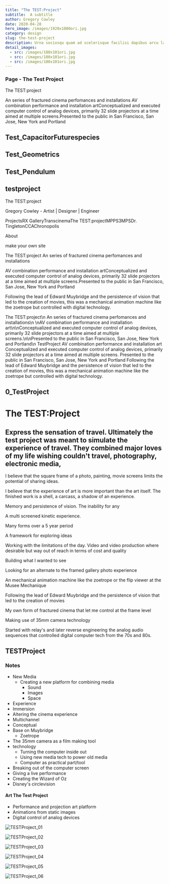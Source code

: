 ```yaml
---
title: "The TEST:Project"
subtitle:  A subtitle
author: Gregory Cowley
date: 2020-04-28
hero_image: /images/1920x1080ori.jpg
category: design
slug: the-test-project
description: Urna sociosqu quam ad scelerisque facilisi dapibus arcu lacinia, nullam torquent lectus semper sem lacus rhoncus integer, cubilia consequat nibh dignissim mollis ipsum eu. Nisi fames semper dis id tellus ut, sociosqu integer sollicitudin fringilla senectus eros cum, ornare mi nibh tortor facilisi. Venenatis semper lacus sagittis suspendisse sem tincidunt dolor fames, ad natoque sociis magna a tempus aptent curabitur proin, porta ipsum elementum hendrerit duis cras euismod.
detail_images: 
  - src: /images/180x101ori.jpg
  - src: /images/180x101ori.jpg
  - src: /images/180x101ori.jpg
---
```


### Page - The Test Project
The TEST:project

An series of fractured cinema perfomances and installations
AV combination performance and installation artConceptualized and executed computer control of analog devices, primarily 32 slide projectors at a time aimed at multiple screens.Presented to the public in San Francisco, San Jose, New York and Portland


## Test\_CapacitorFuturespecies

## Test\_Geometrics

## Test\_Pendulum

## testproject
The TEST:project

Gregory Cowley - Artist | Designer | Engineer

ProjectsRX GalleryTranscinemaThe TEST:projectMPPS3MPSDr. TingletonCCAChronopolis

About

make your own site

The TEST:project
An series of fractured cinema perfomances and installations

AV combination performance and installation artConceptualized and executed computer control of analog devices, primarily 32 slide projectors at a time aimed at multiple screens.Presented to the public in San Francisco, San Jose, New York and Portland

Following the lead of Edward Muybridge and the persistence of vision that led to the creation of movies, this was a mechanical animation machine like the zoetrope but controlled with digital technology.

The TEST:project\n
An series of fractured cinema perfomances and installations\n
\nAV combination performance and installation art\n\nConceptualized and executed computer control of analog devices, primarily 32 slide projectors at a time aimed at multiple screens.\n\nPresented to the public in San Francisco, San Jose, New York and Portland\n
TestProject
AV combination performance and installation art
Conceptualized and executed computer control of analog devices, primarily 32 slide projectors at a time aimed at multiple screens.
Presented to the public in San Francisco, San Jose, New York and Portland
Following the lead of Edward Muybridge and the persistence of vision that led to the creation of movies, this was a mechanical animation machine like the zoetrope but controlled with digital technology.

## 0\_TestProject
# The TEST:Project

## Express the sensation of travel. Ultimately the test project was meant to simulate the experience of travel. They combined major loves of my life wishing couldn't travel, photography, electronic media,  

I believe that the square frame of a photo, painting, movie screens limits the potential of sharing ideas.

I believe that the experience of art is more important than the art itself. The finished work is a shell, a carcass, a shadow of an experience. 

Memory and  persistence of vision. The inability for any 

A multi screened kinetic experience.

Many forms over a 5 year period

A framework for exploring ideas

Working with the limitations of the day. Video and video production where desirable but way out of reach in terms of cost and quality

Building what I wanted to see

Looking for an alternate to the framed gallery photo experience

An mechanical animation machine like the zoetrope or the flip viewer at the Musee Mechanique

Following the lead of Edward Muybridge and the persistence of vision that led to the creation of movies

My own form of fractured cinema that let me control at the frame level

Making use of 35mm camera technology

Started with relay's and later reverse engineering the analog audio sequences that controlled digital computer tech from the 70s and 80s.

## TESTProject  

### Notes  

* New Media
	* Creating a new platform for combining media
		* Sound
		* Images
		* Space
* Experience
* Immersion
* Altering the cinema experience
* Multichannel
* Conceptual
* Base on Muybridge
	* Zoetrope
* The 35mm camera as a film making tool
* technology
	* Turning the computer inside out
	* Using new media tech to power old media
	* Computer as practical part/tool
* Breaking out of the computer screen
* Giving a live performance
* Creating the Wizard of Oz
* Disney's circlevision
#### Art The Test Project
- Performance and projection art platform
- Animations from static images
- Digital control of analog devices









![TESTProject_01](TESTProject_01.jpg)

![TESTProject_02](TESTProject_02.jpg)

![TESTProject_03](TESTProject_03.jpg)

![TESTProject_04](TESTProject_04.jpg)

![TESTProject_05](TESTProject_05.jpg)

![TESTProject_06](TESTProject_06.jpg)

